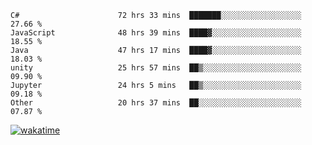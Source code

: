 <!--START_SECTION:waka-->

```text
C#                      72 hrs 33 mins  ███████░░░░░░░░░░░░░░░░░░   27.66 %
JavaScript              48 hrs 39 mins  ████▓░░░░░░░░░░░░░░░░░░░░   18.55 %
Java                    47 hrs 17 mins  ████▓░░░░░░░░░░░░░░░░░░░░   18.03 %
unity                   25 hrs 57 mins  ██▒░░░░░░░░░░░░░░░░░░░░░░   09.90 %
Jupyter                 24 hrs 5 mins   ██▒░░░░░░░░░░░░░░░░░░░░░░   09.18 %
Other                   20 hrs 37 mins  ██░░░░░░░░░░░░░░░░░░░░░░░   07.87 %
```

<!--END_SECTION:waka-->
[![wakatime](https://wakatime.com/badge/user/6c2f442e-41b4-42e3-bc06-d5d8203ad1da.svg)](https://wakatime.com/@6c2f442e-41b4-42e3-bc06-d5d8203ad1da)
